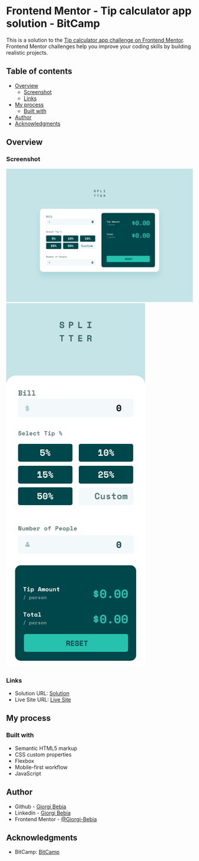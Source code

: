 # Frontend Mentor - Tip calculator app solution - BitCamp

This is a solution to the [Tip calculator app challenge on Frontend Mentor](https://www.frontendmentor.io/challenges/tip-calculator-app-ugJNGbJUX). Frontend Mentor challenges help you improve your coding skills by building realistic projects.

## Table of contents

- [Overview](#overview)
  - [Screenshot](#screenshot)
  - [Links](#links)
- [My process](#my-process)
  - [Built with](#built-with)
- [Author](#author)
- [Acknowledgments](#acknowledgments)

## Overview

### Screenshot

![](./img/Screenshot.png)
![](./img/Screenshot%20Mobile.png)

### Links

- Solution URL: [Solution](https://github.com/Giorgi-Bebia/Tip-Calculator-App)
- Live Site URL: [Live Site](https://giorgi-bebia.github.io/Tip-Calculator-App/)

## My process

### Built with

- Semantic HTML5 markup
- CSS custom properties
- Flexbox
- Mobile-first workflow
- JavaScript

## Author
- Github - [Giorgi Bebia](https://github.com/Giorgi-Bebia)
- Linkedin - [Giorgi Bebia](https://www.linkedin.com/in/giorgi-bebia-263a2b205/)
- Frontend Mentor - [@Giorgi-Bebia](https://www.frontendmentor.io/profile/Giorgi-Bebia)

## Acknowledgments

- BitCamp: [BitCamp](https://www.facebook.com/groups/bitcamp.ge)